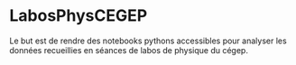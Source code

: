 # LabosPhysCEGEP
Le but est de rendre des notebooks pythons accessibles pour analyser les données recueillies en séances de labos de physique du cégep.
